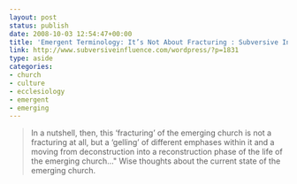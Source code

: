 ```yaml
---
layout: post
status: publish
date: 2008-10-03 12:54:47+00:00
title: 'Emergent Terminology: It’s Not About Fracturing : Subversive Influence'
link: http://www.subversiveinfluence.com/wordpress/?p=1831
type: aside
categories:
- church
- culture
- ecclesiology
- emergent
- emerging
---
```


> In a nutshell, then, this ‘fracturing’ of the emerging church is not a fracturing at all, but a ‘gelling’ of different emphases within it and a moving from deconstruction into a reconstruction phase of the life of the emerging church…" Wise thoughts about the current state of the emerging church.
